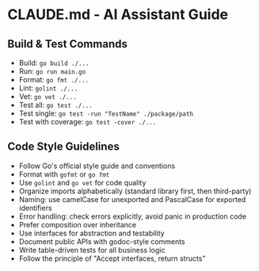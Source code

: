 # CLAUDE.md - AI Assistant Guide

## Build & Test Commands
- Build: `go build ./...`
- Run: `go run main.go`
- Format: `go fmt ./...`
- Lint: `golint ./...`
- Vet: `go vet ./...`
- Test all: `go test ./...`
- Test single: `go test -run "TestName" ./package/path`
- Test with coverage: `go test -cover ./...`

## Code Style Guidelines
- Follow Go's official style guide and conventions
- Format with `gofmt` or `go fmt`
- Use `golint` and `go vet` for code quality
- Organize imports alphabetically (standard library first, then third-party)
- Naming: use camelCase for unexported and PascalCase for exported identifiers
- Error handling: check errors explicitly, avoid panic in production code
- Prefer composition over inheritance
- Use interfaces for abstraction and testability
- Document public APIs with godoc-style comments
- Write table-driven tests for all business logic
- Follow the principle of "Accept interfaces, return structs"